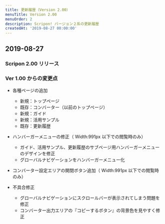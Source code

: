 ```yaml
---
title: 更新履歴（Version 2.00）
menuTitle: Version 2.00
menuOrder: 2
description: Scripon! バージョン２系の更新履歴
createdAt: '2019-08-27 00:00:00'
---
```


## 2019-08-27

### Scripon 2.00 リリース

### Ver 1.00 からの変更点

- 各種ページの追加

  - 新規：トップページ
  - 既存：コンバーター（以前のトップページ）
  - 新規：ガイド
  - 新規：活用サンプル
  - 既存：更新履歴

- ハンバーガーメニューの修正（ Width:991px 以下での閲覧時のみ）

  - ガイド、活用サンプル、更新履歴のサブページ用ハンバーガーメニューのデザインを修正
  - グローバルナビゲーションをハンバーガーメニュー化

- コンバーター設定エリアの開閉ボタン追加（ Width:991px 以下での閲覧時のみ）

- 不具合修正

  - グローバルナビゲーションにスクロールバーが表示されてしまう問題を修正
  - コンバーター出力エリアの『コピーするボタン』の背景色を見やすく修正
